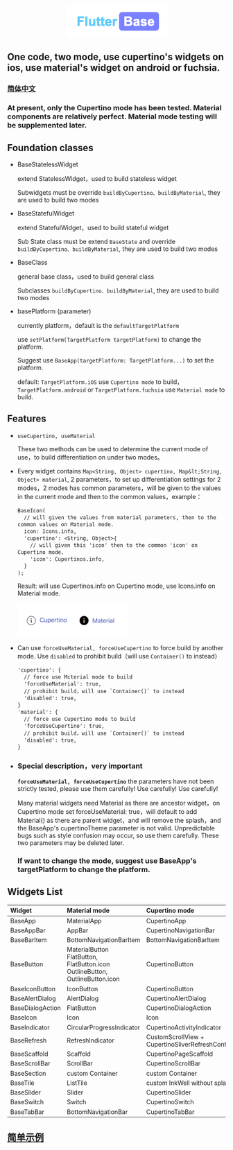<p align="center">
  <img src="https://github.com/nillnil/flutter_base/blob/master/screenshot/logo.png?raw=true" alt="logo">
</p>

## One code, two mode, use cupertino's widgets on ios, use material's widget on android or fuchsia.

### [简体中文](./README.md)

### At present, only the Cupertino mode has been tested. Material components are relatively perfect. Material mode testing will be supplemented later.

## Foundation classes
* BaseStatelessWidget

  extend StatelessWidget，used to build stateless widget

  Subwidgets must be override `buildByCupertino、buildByMaterial`, they are used to build two modes

* BaseStatefulWidget

  extend StatefulWidget，used to build stateful widget

  Sub State class must be extend `BaseState` and override `buildByCupertino、buildByMaterial`, they are used to build two modes

* BaseClass

  general base class，used to build general class

  Subclasses `buildByCupertino、buildByMaterial`, they are used to build two modes

* basePlatform (parameter)

  currently platform，default is the `defaultTargetPlatform` 

  use `setPlatform(TargetPlatform targetPlatform)` to change the platform.

  Suggest use  `BaseApp(targetPlatform: TargetPlatform...)` to set the platform.

  default: `TargetPlatform.iOS` use `Cupertino mode` to build， `TargetPlatform.android` or `TargetPlatform.fuchsia` use `Material mode` to build.


## Features
* `useCupertino, useMaterial`

  These two methods can be used to determine the current mode of use，to build differentiation on under two modes。
  
* Every widget contains `Map<String, Object> cupertino, Map&lt;String, Object> material`, 2 parameters，to set up differentiation settings for 2 modes，2 modes has common parameters，will be given to the values in the current mode and then to the common values，example：

      BaseIcon(
        // will given the values from material parameters, then to the common values on Material mode.
        icon: Icons.info,
        'cupertino': <String, Object>{
          // will given this 'icon' then to the common 'icon' on Cupertino mode.
          'icon': Cupertinos.info,
        }
      );

    Result: will use Cupertinos.info on Cupertino mode, use Icons.info on Material mode.

  <img src="https://github.com/nillnil/flutter_base/blob/master/screenshot/features_demo.png?raw=true" alt="features_demo" width="256" height="78">

* Can use `forceUseMaterial, forceUseCupertino` to force build by another mode. Use `disabled` to prohibit build（will use `Container()` to instead）

      'cupertino': {
        // force use Mcterial mode to build
        'forceUseMaterial': true,
        // prohibit build，will use `Container()` to instead
        'disabled': true,
      }
      'material': {
        // force use Cupertino mode to build
        'forceUseCupertino': true,
        // prohibit build，will use `Container()` to instead
        'disabled': true,
      }

* ### Special description，very important

    **`forceUseMaterial, forceUseCupertino`** the parameters have not been strictly tested, please use them carefully! Use carefully! Use carefully!

    Many material widgets need Material as there are ancestor widget，on Cupertino mode set forceUseMaterial: true，will default to add Material() as there are parent widget，and will remove the splash，and the BaseApp's cupertinoTheme parameter is not valid. Unpredictable bugs such as style confusion may occur, so use them carefully. These two parameters may be deleted later.

    ### If want to change the mode, suggest use BaseApp's targetPlatform to change the platform.


## Widgets List
|Widget|Material mode|Cupertino mode|
|:---------------|:--------|:----------|
|BaseApp|MaterialApp|CupertinoApp|
|BaseAppBar|AppBar|CupertinoNavigationBar|
|BaseBarItem|BottomNavigationBarItem|BottomNavigationBarItem|
|BaseButton|MaterialButton<br>FlatButton, FlatButton.icon<br>OutlineButton, OutlineButton.icon|CupertinoButton|
|BaseIconButton|IconButton|CupertinoButton|
|BaseAlertDialog|AlertDialog|CupertinoAlertDialog|
|BaseDialogAction|FlatButton|CupertinoDialogAction|
|BaseIcon|Icon|Icon|
|BaseIndicator|CircularProgressIndicator|CupertinoActivityIndicator|
|BaseRefresh|RefreshIndicator|CustomScrollView + CupertinoSliverRefreshControl|
|BaseScaffold|Scaffold|CupertinoPageScaffold|
|BaseScrollBar|ScrollBar|CupertinoScrollBar|
|BaseSection|custom Container|custom Container|
|BaseTile|ListTile|custom InkWell without splash|
|BaseSlider|Slider|CupertinoSlider|
|BaseSwitch|Switch|CupertinoSwitch|
|BaseTabBar|BottomNavigationBar|CupertinoTabBar|

## [简单示例](./example/)
